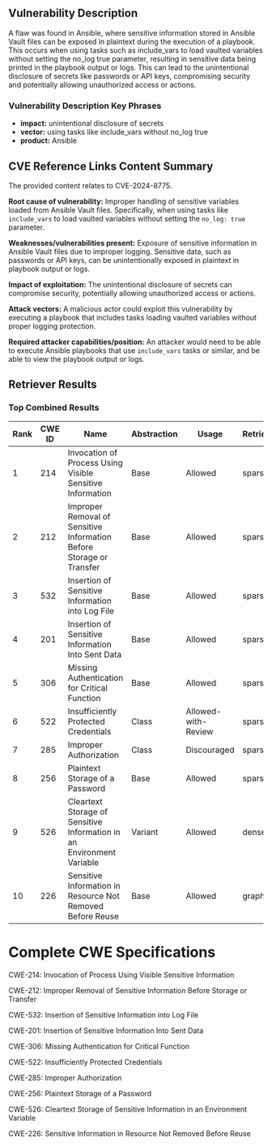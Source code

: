 ## Vulnerability Description
A flaw was found in Ansible, where sensitive information stored in Ansible Vault files can be exposed in plaintext during the execution of a playbook. This occurs when using tasks such as include_vars to load vaulted variables without setting the no_log true parameter, resulting in sensitive data being printed in the playbook output or logs. This can lead to the unintentional disclosure of secrets like passwords or API keys, compromising security and potentially allowing unauthorized access or actions.

### Vulnerability Description Key Phrases
- **impact:** unintentional disclosure of secrets
- **vector:** using tasks like include_vars without no_log true
- **product:** Ansible

## CVE Reference Links Content Summary
The provided content relates to CVE-2024-8775.

**Root cause of vulnerability:**
Improper handling of sensitive variables loaded from Ansible Vault files. Specifically, when using tasks like `include_vars` to load vaulted variables without setting the `no_log: true` parameter.

**Weaknesses/vulnerabilities present:**
Exposure of sensitive information in Ansible Vault files due to improper logging. Sensitive data, such as passwords or API keys, can be unintentionally exposed in plaintext in playbook output or logs.

**Impact of exploitation:**
The unintentional disclosure of secrets can compromise security, potentially allowing unauthorized access or actions.

**Attack vectors:**
A malicious actor could exploit this vulnerability by executing a playbook that includes tasks loading vaulted variables without proper logging protection.

**Required attacker capabilities/position:**
An attacker would need to be able to execute Ansible playbooks that use `include_vars` tasks or similar, and be able to view the playbook output or logs.

## Retriever Results

### Top Combined Results

| Rank | CWE ID | Name | Abstraction | Usage  | Retrievers | Individual Scores |
|------|--------|------|-------------|-------|------------|-------------------|
| 1 | 214 | Invocation of Process Using Visible Sensitive Information | Base | Allowed | sparse | 0.176 |
| 2 | 212 | Improper Removal of Sensitive Information Before Storage or Transfer | Base | Allowed | sparse | 0.148 |
| 3 | 532 | Insertion of Sensitive Information into Log File | Base | Allowed | sparse | 0.148 |
| 4 | 201 | Insertion of Sensitive Information Into Sent Data | Base | Allowed | sparse | 0.141 |
| 5 | 306 | Missing Authentication for Critical Function | Base | Allowed | sparse | 0.138 |
| 6 | 522 | Insufficiently Protected Credentials | Class | Allowed-with-Review | sparse | 0.136 |
| 7 | 285 | Improper Authorization | Class | Discouraged | sparse | 0.135 |
| 8 | 256 | Plaintext Storage of a Password | Base | Allowed | sparse | 0.135 |
| 9 | 526 | Cleartext Storage of Sensitive Information in an Environment Variable | Variant | Allowed | dense | 0.543 |
| 10 | 226 | Sensitive Information in Resource Not Removed Before Reuse | Base | Allowed | graph | 0.003 |



# Complete CWE Specifications

CWE-214: Invocation of Process Using Visible Sensitive Information

CWE-212: Improper Removal of Sensitive Information Before Storage or Transfer

CWE-532: Insertion of Sensitive Information into Log File

CWE-201: Insertion of Sensitive Information Into Sent Data

CWE-306: Missing Authentication for Critical Function

CWE-522: Insufficiently Protected Credentials

CWE-285: Improper Authorization

CWE-256: Plaintext Storage of a Password

CWE-526: Cleartext Storage of Sensitive Information in an Environment Variable

CWE-226: Sensitive Information in Resource Not Removed Before Reuse